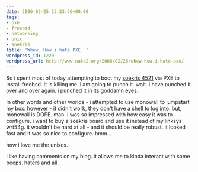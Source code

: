 ```yaml
---
date: 2006-02-25 23:23:36+00:00
tags:
- pxe
- freebsd
- networking
- unix
- soekris
title: 'Whew. How i hate PXE. '
wordpress_id: 1220
wordpress_url: http://www.nata2.org/2006/02/25/whew-how-i-hate-pxe/
---
```


So i spent most of today attempting to boot my <a href="http://www.soekris.com/net4521.htm">soekris 4521</a> via PXE to install freebsd. It is killing me. i am going to punch it. wait. i have punched it. over and over again. i punched it in its goddamn eyes.

In other words and other worlds - i attempted to use monowall to jumpstart my box. however - it didn't work, they don't have a shell to log into. but, monowall is DOPE. man. i was so impressed with how easy it was to configure. i want to buy a soekris board and use it instead of my linksys wrt54g. it wouldn't be hard at all - and it should be really robust. it looked fast and it was so nice to configure. hmm...

how i love me the unixes.

i like having comments on my blog. it allows me to kinda interact with some peeps. haters and all.